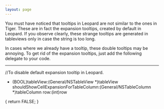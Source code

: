```yaml
---
layout: page
---
```


  You must have noticed that tooltips in Leopard are not similar to the ones in Tiger. These are in fact the expansion tooltips, created by default in Leopard. If you observe clearly, these strange tooltips are generated in tableviews only in case the string is too long. 

  In cases where we already have a tooltip, these double tooltips may be annoying. To get rid of the expansion tooltips, just add the following delegate to your code.


----
//To disable default expansion tooltip in Leopard.


- (BOOL)tableView:(General/NSTableView *)tableView shouldShowCellExpansionForTableColumn:(General/NSTableColumn *)tableColumn row:(int)row

{
        return FALSE;
}
